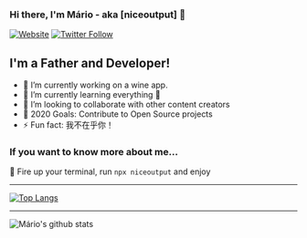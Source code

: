 ### Hi there, I'm Mário - aka [niceoutput] 👋

[![Website](https://img.shields.io/website?label=niceoutput.com&style=for-the-badge&url=https%3A%2F%2Fniceoutput.com)](https://www.niceoutput.com)
[![Twitter Follow](https://img.shields.io/twitter/follow/niceoutput?color=1DA1F2&logo=twitter&style=for-the-badge)](https://twitter.com/intent/follow?original_referer=https%3A%2F%2Fgithub.com%2Fniceoutput&screen_name=niceoutput)

## I'm a Father and Developer!

- 🔭 I’m currently working on a wine app.
- 🌱 I’m currently learning everything 🤣
- 👯 I’m looking to collaborate with other content creators
- 🥅 2020 Goals: Contribute to Open Source projects
- ⚡ Fun fact: 我不在乎你！

### If you want to know more about me...

🚀 Fire up your terminal, run `npx niceoutput` and enjoy

---

[![Top Langs](https://github-readme-stats.vercel.app/api/top-langs/?username=niceoutput&layout=compact)](https://github.com/niceoutput/github-readme-stats)

---

![Mário's github stats](https://github-readme-stats.vercel.app/api?username=niceoutput&show_icons=true&count_private=true)
